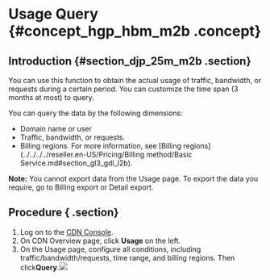 # Usage Query {#concept_hgp_hbm_m2b .concept}

## Introduction {#section_djp_25m_m2b .section}

You can use this function to obtain the actual usage of traffic, bandwidth, or requests during a certain period. You can customize the time span \(3 months at most\) to query. 

You can query the data by the following dimensions:

-   Domain name or user
-   Traffic, bandwidth, or requests.
-   Billing regions. For more information, see [Billing regions](../../../../reseller.en-US/Pricing/Billing method/Basic Service.md#section_gl3_gdl_l2b).

**Note:** You cannot export data from the Usage page. To export the data you require, go to Billing export or Detail export.

## Procedure { .section}

1.  Log on to the [CDN Console](https://cdn.console.aliyun.com).
2.  On CDN Overview page, click **Usage** on the left.
3.  On the Usage page, configure all conditions, including traffic/bandwidth/requests, time range, and billing regions. Then click**Query**.![](http://static-aliyun-doc.oss-cn-hangzhou.aliyuncs.com/assets/img/15905/15434060718923_en-US.png)

